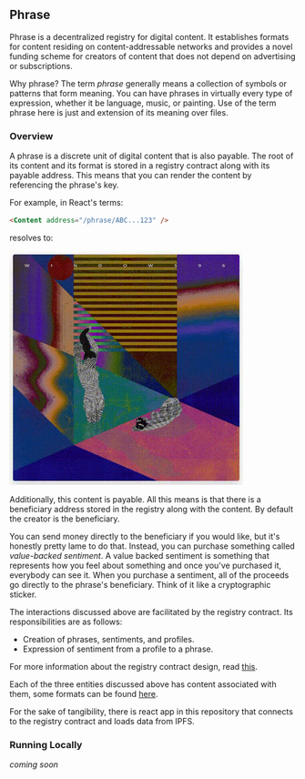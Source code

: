## Phrase

Phrase is a decentralized registry for digital content. It establishes formats for content residing on content-addressable networks and provides a novel funding scheme for creators of content that does not depend on advertising or subscriptions.

Why phrase? The term _phrase_ generally means a collection of symbols or patterns that form meaning. You can have phrases in virtually every type of expression, whether it be language, music, or painting. Use of the term phrase here is just and extension of its meaning over files.

### Overview

A phrase is a discrete unit of digital content that is also payable. The root of its content and its format is stored in a registry contract along with its payable address. This means that you can render the content by referencing the phrase's key.

For example, in React's terms:

```html
<Content address="/phrase/ABC...123" />
```

resolves to:

![Windows96 Album](images/phrase.gif)

Additionally, this content is payable. All this means is that there is a beneficiary address stored in the registry along with the content. By default the creator is the beneficiary.

You can send money directly to the beneficiary if you would like, but it's honestly pretty lame to do that. Instead, you can purchase something called _value-backed sentiment_. A value backed sentiment is something that represents how you feel about something and once you've purchased it, everybody can see it. When you purchase a sentiment, all of the proceeds go directly to the phrase's beneficiary. Think of it like a cryptographic sticker.

The interactions discussed above are facilitated by the registry contract. Its responsibilities are as follows:

- Creation of phrases, sentiments, and profiles.
- Expression of sentiment from a profile to a phrase.

For more information about the registry contract design, read [this](./docs/registry-contract-design.md).

Each of the three entities discussed above has content associated with them, some formats can be found [here](./docs/content-formats.md).

For the sake of tangibility, there is react app in this repository that connects to the registry contract and loads data from IPFS.

### Running Locally

_coming soon_
